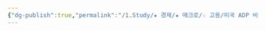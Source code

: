 ```yaml
---
{"dg-publish":true,"permalink":"/1.Study/★ 경제/★ 매크로/☆ 고용/미국 ADP 비농업부문 고용/미국 ADP 비농업부문 고용/","created":"2024-09-05T21:11:05.819+09:00","updated":"2025-06-03T20:07:19.811+09:00"}
---
```


